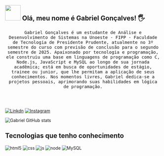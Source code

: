 ## <img src="https://raw.githubusercontent.com/alexnaiman/alexnaiman/master/resources/welcomeglitch.gif" width="50px" /> Olá, meu nome é Gabriel Gonçalves!  🖐️

<p align="center" >
   <samp>
    Gabriel Gonçalves é um estudante de Análise e Desenvolvimento de Sistemas na Unoeste - FIPP - Faculdade de Tecnologia de Presidente Prudente, atualmente no 3º semestre do curso com previsão de conclusão para o segundo       semestre de 2025. 
   </samp>

   <samp>
   Apaixonado por tecnologia e programação, ele construiu uma base em linguagens de programação como C, Node.js, JavaScript e MySQL ao longo de sua jornada acadêmica; está em busca de oportunidades de estágio, trainee ou junior, que lhe      permitam a aplicação de seus conhecimentos.
   </samp>

   <samp>
    Nos momentos livres, Gabriel dedica-se a projetos pessoais, aprimorando suas habilidades em lógica de programação.
   </samp>
</p>

<br/><br/>

[![Linkdn](https://img.shields.io/badge/LinkedIn-0077B5?style=for-the-badge&logo=linkedin&logoColor=white)](https://www.linkedin.com/in/gabrielgoncalves-desenvolvedor/)
[![Instagram](https://img.shields.io/badge/Instagram-E4405F?style=for-the-badge&logo=instagram&logoColor=white)](https://www.instagram.com/bie.gabriel1/)

![Gabriel GitHub stats](https://github-readme-stats.vercel.app/api?username=GabrielGoncalves0&show_icons=true&theme=radical)

## Tecnologias que tenho conhecimento
<div style="display: inline_block">
  <img align="center" alt="html5" src="https://img.shields.io/badge/HTML5-E34F26?style=for-the-badge&logo=html5&logoColor=white" />
  <img align="center" alt="css" src="https://img.shields.io/badge/CSS3-1572B6?style=for-the-badge&logo=css3&logoColor=white" />
  <img align="center" alt="js" src="https://img.shields.io/badge/JavaScript-F7DF1E?style=for-the-badge&logo=javascript&logoColor=black" />
  <img align="center" alt="node" src="https://img.shields.io/badge/Node.js-43853D?style=for-the-badge&logo=node.js&logoColor=white" />
  <img align="center" alt="MySQL" src="https://img.shields.io/badge/MySQL-00000F?style=for-the-badge&logo=mysql&logoColor=white" />
</div><br/>

